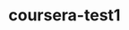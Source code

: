 # coursera-test1
<html>
    <head>
        <title>Course-era</title>
        <meta charset="UTF-8">
        <meta name="viewport" content="width=device-width, initial-scale=1.0">
        <style>
            #box {
                box-sizing: border-box;
                border: 2px solid black;
                padding: 10px 10px 10px 5px;
                background-color: gray;
                height: 150px;
                width: 380px;
                float: left;
                position: relative;
                top: 50px;
                left: 50px;
                margin: 10px;
                clear: left;
            }
            #sample{
                box-sizing: border-box;
                padding: 15px 15px 15px 15px;
                border: 2px solid black;
             background-color: pink;
             float: right;
             position: relative;
         bottom:  10px;
         left: 10px;
            height: 15px;
            margin-left:  50px;
            margin-bottom:  20px;
            }
            #box2{
                box-sizing: border-box;
                border: 2px solid black;
                padding: 10px 10px 10px 5px;
                background-color: gray;
                height: 150px;
                width: 380px;
                float: left;
                position: relative;
                top: 50px;
                left: 50px;
                margin: 10px;
                clear: right;
            }
           
              #box3{
                box-sizing: border-box;
                border: 2px solid black;
                padding: 10px 10px 10px 5px;
                background-color: gray;
                height: 150px;
                width: 380px;
                float: left;
                position: relative;
                top: 50px;
                left: 50px;
                margin: 10px;
                clear: right;
            }
            
            #s2{
                box-sizing: border-box;
                padding: 15px 15px 15px 15px;
                border: 2px solid black;
             background-color: red;
             float: right;
             position: relative;
         bottom:  10px;
         left: 10px;
            height: 15px;
            margin-left:  50px;
            margin-bottom:  20px;
            color: white;
            }
            
            #s3{
                box-sizing: border-box;
                padding: 15px 15px 15px 15px;
                border: 2px solid black;
             background-color: yellow;
             float: right;
             position: relative;
         bottom:  10px;
         left: 10px;
            height: 15px;
            margin-left:  50px;
            margin-bottom:  20px;
            }
 
            #content{
                height: 10px;
                padding: 20px;
                padding-left: 2px;
            }
  
        </style>
    </head>
    <body>
    
    <center> <h1><b>Our Menu</b></h1></center>
        <div id="box">
            <div id="sample"><b>Chicken</b></div>
            <div id="content">
                <b>   Lorem ipsum dolor sit amet,consectetur adipisicing elit,sed do eiusmod tempor incididunt
                ut labore et dolore magna aliqua. Ut enim ad
                minim veniam, quis nostrud exercitation ullamco
                laboris nisi ut aliqup ex ea commodo consequat.
                </b>
            </div>
        </div>
    
    <div id="box2">
        <div id="s2"><b>Beef</b></div>
        <div id="content">
                 <b>   Lorem ipsum dolor sit amet,consectetur 
                adipisicing elit,sed do eiusmod tempor incididunt
                ut labore et dolore magna aliqua. Ut enim ad
                minim veniam, quis nostrud exercitation ullamco
                laboris nisi ut aliqup ex ea commodo consequat.
                 </b>
        </div>
    </div>
    
    <div id="box3">
    <div id="s3"><b>Sushi</b></div>
        <div id="content">
                 <b>   Lorem ipsum dolor sit amet,consectetur 
                adipisicing elit,sed do eiusmod tempor incididunt
                ut labore et dolore magna aliqua. Ut enim ad
                minim veniam, quis nostrud exercitation ullamco
                laboris nisi ut aliqup ex ea commodo consequat.
                 </b>
        </div>
    </div>
    </body>
</html>

